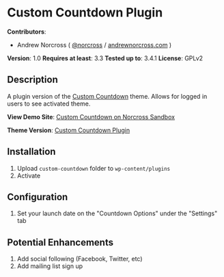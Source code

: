 # Custom Countdown Plugin

**Contributors**:

* Andrew Norcross ( [@norcross](http://twitter.com/norcross ) / [andrewnorcross.com](http://andrewnorcross.com/) )

**Version**: 1.0
**Requires at least**: 3.3
**Tested up to**: 3.4.1
**License**: GPLv2

## Description

A plugin version of the [Custom Countdown](https://github.com/norcross/custom-countdown) theme. Allows for logged in users to see activated theme.


**View Demo Site**:
[Custom Countdown on Norcross Sandbox](http://sandbox.norcross.co/countdown/)

**Theme Version**:
[Custom Countdown Plugin](https://github.com/norcross/custom-countdown)

## Installation

1. Upload `custom-countdown` folder to `wp-content/plugins`
2. Activate


## Configuration

1. Set your launch date on the "Countdown Options" under the "Settings" tab


## Potential Enhancements

1. Add social following (Facebook, Twitter, etc)
2. Add mailing list sign up
